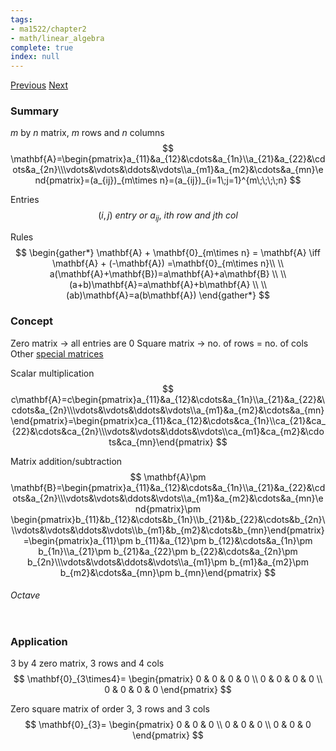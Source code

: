 ```yaml
---
tags:
- ma1522/chapter2
- math/linear_algebra
complete: true
index: null
---
```

[Previous](/labyrinth/notes/math/ma1522/gaussian_elimination)   [Next](/labyrinth/notes/math/ma1522/matrix_multiplication)
### Summary
$m$ by $n$ matrix, $m$ rows and $n$ columns
$$
\mathbf{A}=\begin{pmatrix}a_{11}&a_{12}&\cdots&a_{1n}\\a_{21}&a_{22}&\cdots&a_{2n}\\\vdots&\vdots&\ddots&\vdots\\a_{m1}&a_{m2}&\cdots&a_{mn}\end{pmatrix}=(a_{ij})_{m\times n}=(a_{ij})_{i=1\;j=1}^{m\;\;\;\;n}
$$

Entries
$$
(i, j) \ entry \ or \ a_{ij}, \ ith \ row \ and \ jth \ col
$$

Rules
$$
\begin{gather*}
\mathbf{A} + \mathbf{0}_{m\times n} = \mathbf{A} \iff \mathbf{A} + (-\mathbf{A}) =\mathbf{0}_{m\times n}\\
\\
a(\mathbf{A}+\mathbf{B})=a\mathbf{A}+a\mathbf{B} \\
\\
(a+b)\mathbf{A}=a\mathbf{A}+b\mathbf{A} \\
\\
(ab)\mathbf{A}=a(b\mathbf{A})
\end{gather*}
$$
### Concept
Zero matrix -> all entries are 0
Square matrix -> no. of rows = no. of cols
Other [special matrices](/labyrinth/notes/math/ma1522/special_matrices)

Scalar multiplication
$$
c\mathbf{A}=c\begin{pmatrix}a_{11}&a_{12}&\cdots&a_{1n}\\a_{21}&a_{22}&\cdots&a_{2n}\\\vdots&\vdots&\ddots&\vdots\\a_{m1}&a_{m2}&\cdots&a_{mn}\end{pmatrix}=\begin{pmatrix}ca_{11}&ca_{12}&\cdots&ca_{1n}\\ca_{21}&ca_{22}&\cdots&ca_{2n}\\\vdots&\vdots&\ddots&\vdots\\ca_{m1}&ca_{m2}&\cdots&ca_{mn}\end{pmatrix}
$$

Matrix addition/subtraction
$$
\mathbf{A}\pm \mathbf{B}=\begin{pmatrix}a_{11}&a_{12}&\cdots&a_{1n}\\a_{21}&a_{22}&\cdots&a_{2n}\\\vdots&\vdots&\ddots&\vdots\\a_{m1}&a_{m2}&\cdots&a_{mn}\end{pmatrix}\pm \begin{pmatrix}b_{11}&b_{12}&\cdots&b_{1n}\\b_{21}&b_{22}&\cdots&b_{2n}\\\vdots&\vdots&\ddots&\vdots\\b_{m1}&b_{m2}&\cdots&b_{mn}\end{pmatrix}=\begin{pmatrix}a_{11}\pm b_{11}&a_{12}\pm b_{12}&\cdots&a_{1n}\pm b_{1n}\\a_{21}\pm b_{21}&a_{22}\pm b_{22}&\cdots&a_{2n}\pm b_{2n}\\\vdots&\vdots&\ddots&\vdots\\a_{m1}\pm b_{m1}&a_{m2}\pm b_{m2}&\cdots&a_{mn}\pm b_{mn}\end{pmatrix}
$$

###### Octave
```octave

```
### Application
3 by 4 zero matrix, 3 rows and 4 cols
$$
\mathbf{0}_{3\times4}=
\begin{pmatrix}
0 & 0 & 0 & 0 \\
0 & 0 & 0 & 0 \\
0 & 0 & 0 & 0
\end{pmatrix}
$$

Zero square matrix of order 3, 3 rows and 3 cols
$$
\mathbf{0}_{3}=
\begin{pmatrix}
0 & 0 & 0 \\
0 & 0 & 0 \\
0 & 0 & 0 
\end{pmatrix}
$$